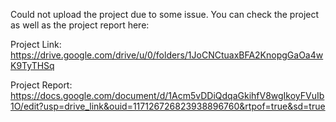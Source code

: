 Could not upload the project due to some issue. You can check the project as well as the project report here:

Project Link: https://drive.google.com/drive/u/0/folders/1JoCNCtuaxBFA2KnopgGaOa4wK9TyTHSq

Project Report: https://docs.google.com/document/d/1Acm5vDDiQdqaGkihfV8wgIkoyFVuIb1O/edit?usp=drive_link&ouid=117126726823938896760&rtpof=true&sd=true

